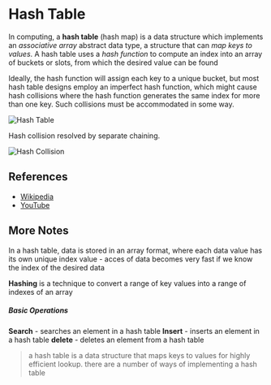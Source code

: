 # Hash Table

In computing, a **hash table** (hash map) is a data
structure which implements an *associative array*
abstract data type, a structure that can *map keys
to values*. A hash table uses a *hash function* to
compute an index into an array of buckets or slots,
from which the desired value can be found

Ideally, the hash function will assign each key to a
unique bucket, but most hash table designs employ an
imperfect hash function, which might cause hash
collisions where the hash function generates the same
index for more than one key. Such collisions must be
accommodated in some way.

![Hash Table](https://upload.wikimedia.org/wikipedia/commons/7/7d/Hash_table_3_1_1_0_1_0_0_SP.svg)

Hash collision resolved by separate chaining.

![Hash Collision](https://upload.wikimedia.org/wikipedia/commons/d/d0/Hash_table_5_0_1_1_1_1_1_LL.svg)

## References

- [Wikipedia](https://en.wikipedia.org/wiki/Hash_table)
- [YouTube](https://www.youtube.com/watch?v=shs0KM3wKv8&index=4&list=PLLXdhg_r2hKA7DPDsunoDZ-Z769jWn4R8)

## More Notes

In a hash table, data is stored in an array format, where each data value has its own unique index value - acces of data becomes very fast if we know the index of the desired data

**Hashing** is a technique to convert a range of key values into a range of indexes of an array

##### Basic Operations
**Search** - searches an element in a hash table
**Insert** - inserts an element in a hash table
**delete** - deletes an element from a hash table

> a hash table is a data structure that maps keys to values for highly efficient lookup. there are a number of ways of implementing a hash table
